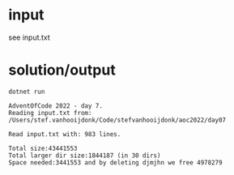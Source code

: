 # input
see input.txt

# solution/output

```
dotnet run
```

```
AdventOfCode 2022 - day 7.
Reading input.txt from: /Users/stef.vanhooijdonk/Code/stefvanhooijdonk/aoc2022/day07

Read input.txt with: 983 lines.

Total size:43441553
Total larger dir size:1844187 (in 30 dirs)
Space needed:3441553 and by deleting djmjhn we free 4978279
```